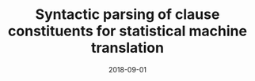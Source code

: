 ---
title: "Syntactic parsing of clause constituents for statistical machine translation"

collection: publications
pubsource: journal
permalink: /publication/2018-09-01-Syntactic-parsing-of-clause-constituents-for-statistical-machine-translation
date: 2018-09-01
venue: 'International Journal of Computational Science and Engineering (IJCSE 2018, JCR-Q3)'
paperurl: 'https://doi.org/10.1504/IJCSE.2016.10004598'
citation: ' Jianjun Ma,  <b>Jiahuan Pei*</b>,  Degen Huang,  Dingxin Song, &quot;Syntactic parsing of clause constituents for statistical machine translation.&quot; International Journal of Computational Science and Engineering (IJCSE 2018, JCR-Q3), 2018.'
---